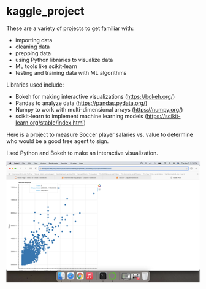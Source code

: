 # kaggle_project

These are a variety of projects to get familiar with: 

- importing data
- cleaning data
- prepping data
- using Python libraries to visualize data
- ML tools like scikit-learn
- testing and training data with ML algorithms

Libraries used include: 

- Bokeh for making interactive visualizations (https://bokeh.org/)
- Pandas to analyze data (https://pandas.pydata.org/)
- Numpy to work with multi-dimensional arrays (https://numpy.org/)
- scikit-learn to implement machine learning models (https://scikit-learn.org/stable/index.html)


Here is a project to measure Soccer player salaries vs. value to determine who would be a good free agent to sign.

I sed Python and Bokeh to make an interactive visualization.

![image](https://github.com/jeremysb1/kaggle_project/blob/main/Screen%20Shot%202021-01-07%20at%205.14.57%20PM.png)
